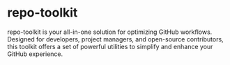 # repo-toolkit
repo-toolkit is your all-in-one solution for optimizing GitHub workflows. Designed for developers, project managers, and open-source contributors, this toolkit offers a set of powerful utilities to simplify and enhance your GitHub experience.

